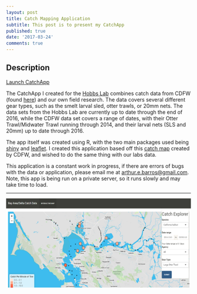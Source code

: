 ```yaml
---
layout: post
title: Catch Mapping Application
subtitle: This post is to present my CatchApp
published: true
date: '2017-03-24'
comments: true
---
```


## Description
[Launch CatchApp](http://aebarros.com/shiny/CatchApp/CatchApp2.0/)

The CatchApp  I created for the [Hobbs Lab](http://hobbslab.com/) combines catch data from CDFW (found [here](https://www.wildlife.ca.gov/Conservation/Delta)) and our own field research. The data covers several different gear types, such as the smelt larval sled, otter trawls, or 20mm nets. The data sets from the Hobbs Lab are currently up to date through the end of 2016, while the CDFW data set covers a range of dates, with their Otter Trawl/Midwater Trawl running through 2014, and their larval nets (SLS and 20mm) up to date through 2016.

The app itself was created using R, with the two main packages used being [shiny](https://shiny.rstudio.com/) and [leaflet](https://rstudio.github.io/leaflet/). I created this application based off this [catch map](http://www.dfg.ca.gov/delta/data/sls/CPUE_map.asp) created by CDFW, and wished to do the same thing with our labs data.

This application is a constant work in progress, if there are errors of bugs with the data or application, please email me at arthur.e.barros@gmail.com.
Note, this app is being run on a private server, so it runs slowly and may take time to load.

---
![screenshot of app](/img/catchappscreen.png)

